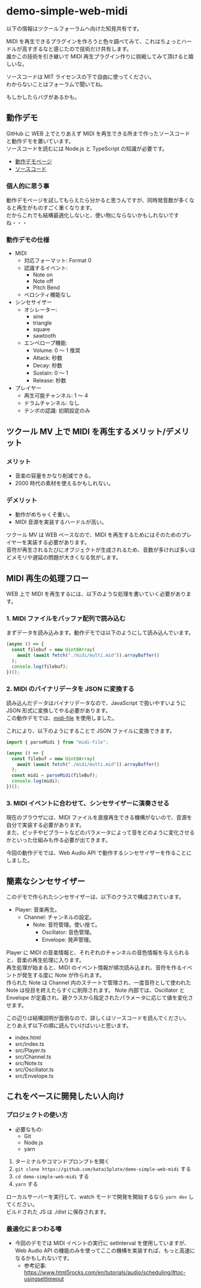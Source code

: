 # demo-simple-web-midi

以下の情報はツクールフォーラムへ向けた知見共有です。

MIDI を再生できるプラグインを作ろうと色々調べてみて、これはちょっとハードルが高すぎるなと感じたので技術だけ共有します。  
誰かこの技術を引き継いで MIDI 再生プラグイン作りに挑戦してみて頂けると嬉しいな。

ソースコードは MIT ライセンスの下で自由に使ってください。  
わからないことはフォーラムで聞いてね。

もしかしたらバグがあるかも。

## 動作デモ

GitHub に WEB 上でとりあえず MIDI を再生できる所まで作ったソースコードと動作デモを置いています。  
ソースコードを読むには Node.js と TypeScript の知識が必要です。

- [動作デモページ](https://katai5plate.github.io/demo-simple-web-midi/)
- [ソースコード](https://github.com/katai5plate/demo-simple-web-midi)

### 個人的に思う事

動作デモページを試してもらえたら分かると思うんですが、同時発音数が多くなると再生がものすごく重くなります。  
だからこれでも結構最適化しないと、使い物にならないかもしれないですね・・・

### 動作デモの仕様

- MIDI
  - 対応フォーマット: Format 0
  - 認識するイベント:
    - Note on
    - Note off
    - Pitch Bend
  - ベロシティ機能なし
- シンセサイザー
  - オシレーター:
    - sine
    - triangle
    - square
    - sawtooth
  - エンベロープ機能:
    - Volume: 0 ～ 1 推奨
    - Attack: 秒数
    - Decay: 秒数
    - Sustain: 0 ～ 1
    - Release: 秒数
- プレイヤー
  - 再生可能チャンネル: 1 ～ 4
  - ドラムチャンネル: なし
  - テンポの認識: 初期設定のみ

## ツクール MV 上で MIDI を再生するメリット/デメリット

### メリット

- 音楽の容量をかなり削減できる。
- 2000 時代の素材を使えるかもしれない。

### デメリット

- 動作がめちゃくそ重い。
- MIDI 音源を実装するハードルが高い。

ツクール MV は WEB ベースなので、MIDI を再生するためにはそのためのプレイヤーを実装する必要があります。  
音符が再生されるたびにオブジェクトが生成されるため、音数が多ければ多いほどメモリや遅延の問題が大きくなる気がします。

## MIDI 再生の処理フロー

WEB 上で MIDI を再生するには、以下のような処理を書いていく必要があります。

### 1. MIDI ファイルをバッファ配列で読み込む

まずデータを読み込みます。動作デモでは以下のようにして読み込んでいます。

```js
(async () => {
  const filebuf = new Uint8Array(
    await (await fetch("./midi/multi.mid")).arrayBuffer()
  );
  console.log(filebuf);
})();
```

### 2. MIDI のバイナリデータを JSON に変換する

読み込んだデータはバイナリデータなので、JavaScript で扱いやすいように JSON 形式に変換してやる必要があります。  
この動作デモでは、[midi-file](https://www.npmjs.com/package/midi-file) を使用しました。

これにより、以下のようにすることで JSON ファイルに変換できます。

```js
import { parseMidi } from "midi-file";

(async () => {
  const filebuf = new Uint8Array(
    await (await fetch("./midi/multi.mid")).arrayBuffer()
  );
  const midi = parseMidi(fileBuf);
  console.log(midi);
})();
```

### 3. MIDI イベントに合わせて、シンセサイザーに演奏させる

現在のブラウザには、MIDI ファイルを直接再生できる機構がないので、音源を自分で実装する必要があります。  
また、ピッチやビブラートなどのパラメータによって音をどのように変化させるかといった仕組みも作る必要が出てきます。

今回の動作デモでは、Web Audio API で動作するシンセサイザーを作ることにしました。

## 簡素なシンセサイザー

このデモで作られたシンセサイザーは、以下のクラスで構成されています。

- Player: 音楽再生。
  - Channel: チャンネルの設定。
    - Note: 音符管理。使い捨て。
      - Oscillator: 音色管理。
      - Envelope: 発声管理。

Player に MIDI の音楽情報と、それぞれのチャンネルの音色情報を与えられると、音楽の再生処理に入ります。  
再生処理が始まると、MIDI のイベント情報が順次読み込まれ、音符を作るイベントが発生する度に Note が作られます。  
作られた Note は Channel 内のステートで管理され、一度音符として使われた Note は役目を終えたらすぐに削除されます。
Note 内部では、Oscillator と Envelope が定義され、親クラスから指定されたパラメータに応じて値を変化させます。

この辺りは結構説明が面倒なので、詳しくはソースコードを読んでください。  
とりあえず以下の順に読んでいけばいいと思います。

- index.html
- src/index.ts
- src/Player.ts
- src/Channel.ts
- src/Note.ts
- src/Oscillator.ts
- src/Envelope.ts

## これをベースに開発したい人向け

### プロジェクトの使い方

- 必要なもの:
  - Git
  - Node.js
  - yarn

1. ターミナルやコマンドプロンプトを開く
2. `git clone https://github.com/katai5plate/demo-simple-web-midi` する
3. `cd demo-simple-web-midi` する
4. `yarn` する

ローカルサーバーを実行して、watch モードで開発を開始するなら `yarn dev` してください。  
ビルドされた JS は ./dist に保存されます。

### 最適化にまつわる噂

- 今回のデモでは MIDI イベントの実行に setInterval を使用していますが、Web Audio API の機能のみを使ってここの機構を実装すれば、もっと高速になるかもしれないです。
  - 参考記事: https://www.html5rocks.com/en/tutorials/audio/scheduling/#toc-usingsettimeout
